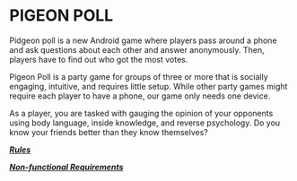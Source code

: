  # PIGEON POLL
 
Pidgeon poll is a new Android game where players pass around a phone and ask questions about each other and answer anonymously. Then, players have to find out who got the most votes. 
 
Pigeon Poll is a party game for groups of three or more that is socially engaging, intuitive,
 and requires little setup. While other party games might require each player to have a phone,
 our game only needs one device.
 
As a player, you are tasked with gauging the opinion of your opponents using body language, inside knowledge, and reverse psychology. Do you know your friends better than they know themselves?

 ***[Rules](https://github.com/CS-262wingdings/materials/wiki/How-to-play)***

 ***[Non-functional Requirements](non-functional-requirements.md)***

